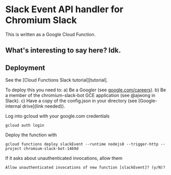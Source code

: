 # Slack Event API handler for Chromium Slack

This is written as a Google Cloud Function.

[code]: index.js

## What's interesting to say here? Idk.

## Deployment

See the [Cloud Functions Slack tutorial][tutorial].

To deploy this you need to:
a) Be a Googler (see [google.com/careers](google.com/careers)).
b) Be a member of the chromium-slack-bot GCE application (see @ajwong in Slack).
c) Have a copy of the config.json in your directory (see [Google-internal drive](link needed)).

Log into gcloud with your google.com credentials
```
gcloud auth login
```

Deploy the function with
```
gcloud functions deploy slackEvent --runtime nodejs8 --trigger-http --project chromium-slack-bot-1469d
```

If it asks about unauthenticated invocations, allow them
```
Allow unauthenticated invocations of new function [slackEvent]? (y/N)?
```



